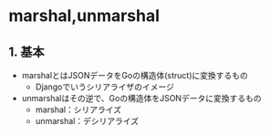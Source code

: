 # marshal,unmarshal

## 1. 基本
- marshalとはJSONデータをGoの構造体(struct)に変換するもの
  - Djangoでいうシリアライザのイメージ
- unmarshalはその逆で、Goの構造体をJSONデータに変換するもの
  - marshal：シリアライズ
  - unmarshal：デシリアライズ
